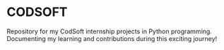 # CODSOFT
Repository for my CodSoft internship projects in Python programming. Documenting my learning and contributions during this exciting journey!  
